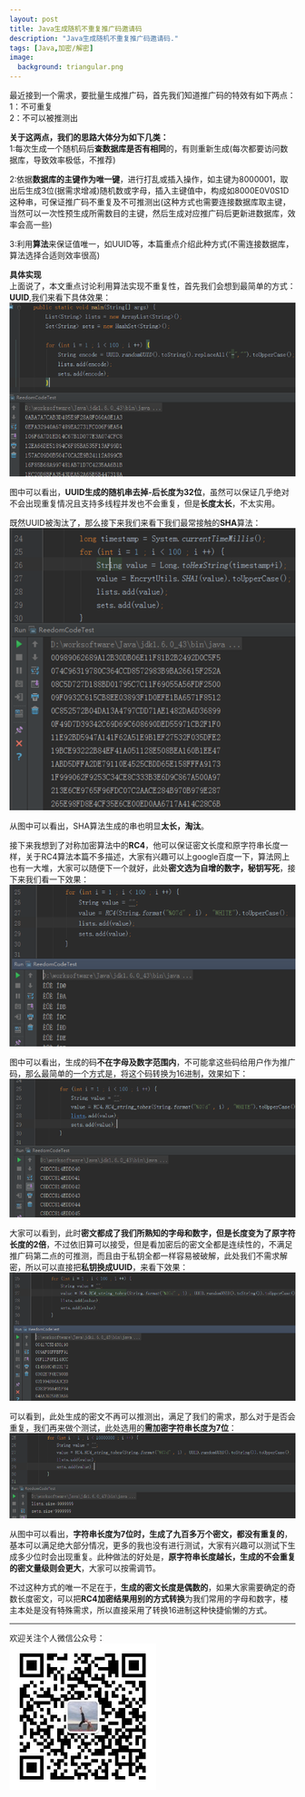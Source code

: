 ```yaml
---
layout: post
title: Java生成随机不重复推广码邀请码
description: "Java生成随机不重复推广码邀请码."
tags: [Java,加密/解密]
image:
  background: triangular.png
---
```

最近接到一个需求，要批量生成推广码，首先我们知道推广码的特效有如下两点：<br/>
1：不可重复<br/>
2：不可以被推测出<br/>

**关于这两点，我们的思路大体分为如下几类：**<br/>
1:每次生成一个随机码后**查数据库是否有相同**的，有则重新生成(每次都要访问数据库，导致效率极低，不推荐)<br/>

2:依据**数据库的主键作为唯一键**，进行打乱或插入操作，如主键为8000001，取出后生成3位(据需求增减)随机数或字母，插入主键值中，构成如8000E0V0S1D这种串，可保证推广码不重复及不可推测出(这种方式也需要连接数据库取主键，当然可以一次性预生成所需数目的主键，然后生成对应推广码后更新进数据库，效率会高一些)<br/>

3:利用**算法**来保证值唯一，如UUID等，本篇重点介绍此种方式(不需连接数据库，算法选择合适则效率很高)


**具体实现**<br/>
上面说了，本文重点讨论利用算法实现不重复性，首先我们会想到最简单的方式：**UUID**,我们来看下具体效果：<br/>
![](/postimages/uuid20160329205158.png)<br/>

图中可以看出，**UUID生成的随机串去掉-后长度为32位**，虽然可以保证几乎绝对不会出现重复情况且支持多线程并发也不会重复，但是**长度太长**，不太实用。

既然UUID被淘汰了，那么接下来我们来看下我们最常接触的**SHA**算法：<br/>
![](/postimages/SHA20160329210326.png)<br/>

从图中可以看出，SHA算法生成的串也明显**太长，淘汰**。

接下来我想到了对称加密算法中的**RC4**，他可以保证密文长度和原字符串长度一样，关于RC4算法本篇不多描述，大家有兴趣可以上google百度一下，算法网上也有一大堆，大家可以随便下一个就好，此处**密文选为自增的数字，秘钥写死**，接下来我们看一下效果：<br/>
![](/postimages/RELRC420160330101624.png)<br/>

图中可以看出，生成的码**不在字母及数字范围内**，不可能拿这些码给用户作为推广码，那么最简单的一个方式是，将这个码转换为16进制，效果如下：<br/>
![](/postimages/RC4WHITE20160330102021.png)<br/>

大家可以看到，此时**密文都成了我们所熟知的字母和数字，但是长度变为了原字符长度的2倍**，不过依旧算可以接受，但是看加密后的密文全都是连续性的，不满足推广码第二点的可推测，而且由于私钥全都一样容易被破解，此处我们不需求解密，所以可以直接把**私钥换成UUID**，来看下效果：<br/>
![](/postimages/uuidRC420160330092447.png)<br/>

可以看到，此处生成的密文不再可以推测出，满足了我们的需求，那么对于是否会重复，我们再来做个测试，此处选用的**需加密字符串长度为7位**：<br/>
![](/postimages/uuidRC4ALL20160330092950.png)<br/>

从图中可以看出，**字符串长度为7位时，生成了九百多万个密文，都没有重复的**，基本可以满足绝大部分情况，更多的我也没有进行测试，大家有兴趣可以测试下生成多少位时会出现重复。此种做法的好处是，**原字符串长度越长，生成的不会重复的密文量级则会更大**，大家可以按需调节。

不过这种方式的唯一不足在于，**生成的密文长度是偶数的**，如果大家需要确定的奇数长度密文，可以把**RC4加密结果用别的方式转换**为我们常用的字母和数字，楼主本处是没有特殊需求，所以直接采用了转换16进制这种快捷偷懒的方式。

----------
欢迎关注个人微信公众号：<br/>
![](/images/weixin.jpg)